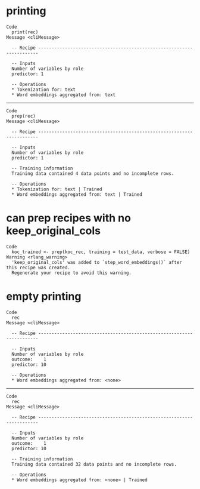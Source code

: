 # printing

    Code
      print(rec)
    Message <cliMessage>
      
      -- Recipe ----------------------------------------------------------------------
      
      -- Inputs 
      Number of variables by role
      predictor: 1
      
      -- Operations 
      * Tokenization for: text
      * Word embeddings aggregated from: text

---

    Code
      prep(rec)
    Message <cliMessage>
      
      -- Recipe ----------------------------------------------------------------------
      
      -- Inputs 
      Number of variables by role
      predictor: 1
      
      -- Training information 
      Training data contained 4 data points and no incomplete rows.
      
      -- Operations 
      * Tokenization for: text | Trained
      * Word embeddings aggregated from: text | Trained

# can prep recipes with no keep_original_cols

    Code
      koc_trained <- prep(koc_rec, training = test_data, verbose = FALSE)
    Warning <rlang_warning>
      'keep_original_cols' was added to `step_word_embeddings()` after this recipe was created.
      Regenerate your recipe to avoid this warning.

# empty printing

    Code
      rec
    Message <cliMessage>
      
      -- Recipe ----------------------------------------------------------------------
      
      -- Inputs 
      Number of variables by role
      outcome:    1
      predictor: 10
      
      -- Operations 
      * Word embeddings aggregated from: <none>

---

    Code
      rec
    Message <cliMessage>
      
      -- Recipe ----------------------------------------------------------------------
      
      -- Inputs 
      Number of variables by role
      outcome:    1
      predictor: 10
      
      -- Training information 
      Training data contained 32 data points and no incomplete rows.
      
      -- Operations 
      * Word embeddings aggregated from: <none> | Trained

